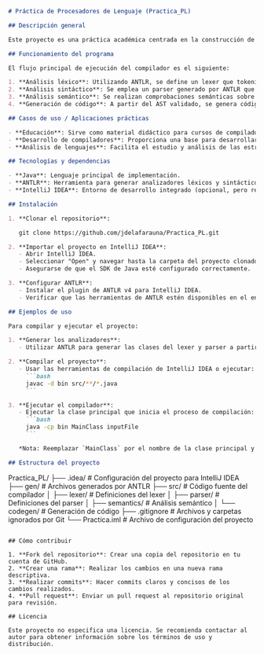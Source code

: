```markdown
# Práctica de Procesadores de Lenguaje (Practica_PL)

## Descripción general

Este proyecto es una práctica académica centrada en la construcción de un compilador utilizando herramientas como ANTLR y Java. El objetivo principal es analizar y traducir un lenguaje de programación específico, abarcando desde el análisis léxico y sintáctico hasta la generación de código intermedio o final.

## Funcionamiento del programa

El flujo principal de ejecución del compilador es el siguiente:

1. **Análisis léxico**: Utilizando ANTLR, se define un lexer que tokeniza el código fuente de entrada.
2. **Análisis sintáctico**: Se emplea un parser generado por ANTLR que construye un árbol de sintaxis abstracta (AST) a partir de los tokens.
3. **Análisis semántico**: Se realizan comprobaciones semánticas sobre el AST, como la verificación de tipos y la resolución de identificadores.
4. **Generación de código**: A partir del AST validado, se genera código intermedio o final, dependiendo de los objetivos de la práctica.

## Casos de uso / Aplicaciones prácticas

- **Educación**: Sirve como material didáctico para cursos de compiladores o procesadores de lenguajes.
- **Desarrollo de compiladores**: Proporciona una base para desarrollar compiladores de lenguajes personalizados.
- **Análisis de lenguajes**: Facilita el estudio y análisis de las estructuras y semánticas de lenguajes de programación.

## Tecnologías y dependencias

- **Java**: Lenguaje principal de implementación.
- **ANTLR**: Herramienta para generar analizadores léxicos y sintácticos.
- **IntelliJ IDEA**: Entorno de desarrollo integrado (opcional, pero recomendado).

## Instalación

1. **Clonar el repositorio**:

   git clone https://github.com/jdelafarauna/Practica_PL.git

2. **Importar el proyecto en IntelliJ IDEA**:
   - Abrir IntelliJ IDEA.
   - Seleccionar "Open" y navegar hasta la carpeta del proyecto clonado.
   - Asegurarse de que el SDK de Java esté configurado correctamente.

3. **Configurar ANTLR**:
   - Instalar el plugin de ANTLR v4 para IntelliJ IDEA.
   - Verificar que las herramientas de ANTLR estén disponibles en el entorno.

## Ejemplos de uso

Para compilar y ejecutar el proyecto:

1. **Generar los analizadores**:
   - Utilizar ANTLR para generar las clases del lexer y parser a partir de las gramáticas definidas.

2. **Compilar el proyecto**:
   - Usar las herramientas de compilación de IntelliJ IDEA o ejecutar:
     ```bash
     javac -d bin src/**/*.java
     ```

3. **Ejecutar el compilador**:
   - Ejecutar la clase principal que inicia el proceso de compilación:
     ```bash
     java -cp bin MainClass inputFile
     ```

   *Nota: Reemplazar `MainClass` por el nombre de la clase principal y `inputFile` por el archivo de código fuente a compilar.*

## Estructura del proyecto

```
Practica_PL/
├── .idea/                 # Configuración del proyecto para IntelliJ IDEA
├── gen/                   # Archivos generados por ANTLR
├── src/                   # Código fuente del compilador
│   ├── lexer/             # Definiciones del lexer
│   ├── parser/            # Definiciones del parser
│   ├── semantics/         # Análisis semántico
│   └── codegen/           # Generación de código
├── .gitignore             # Archivos y carpetas ignorados por Git
└── Practica.iml           # Archivo de configuración del proyecto
```

## Cómo contribuir

1. **Fork del repositorio**: Crear una copia del repositorio en tu cuenta de GitHub.
2. **Crear una rama**: Realizar los cambios en una nueva rama descriptiva.
3. **Realizar commits**: Hacer commits claros y concisos de los cambios realizados.
4. **Pull request**: Enviar un pull request al repositorio original para revisión.

## Licencia

Este proyecto no especifica una licencia. Se recomienda contactar al autor para obtener información sobre los términos de uso y distribución.
``` 
